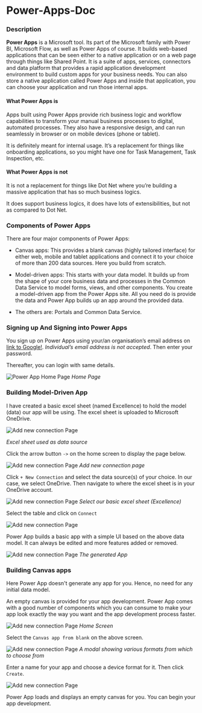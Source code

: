 # Power-Apps-Doc

### Description

**Power Apps** is a Microsoft tool. Its part of the Microsoft family with Power BI, Microsoft Flow, as well as Power Apps of course. It builds web-based applications that can be seen either to a native application or on a web page through things like Shared Point. It is a suite of apps, services, connectors and data platform that provides a rapid application development environment to build custom apps for your business needs. You can also store a native application called Power Apps and inside that application, you can choose your application and run those internal apps.

#### What Power Apps is

Apps built using Power Apps provide rich business logic and workflow capabilities to transform your manual business processes to digital, automated processes. They also have a responsive design, and can run seamlessly in browser or on mobile devices (phone or tablet).

It is definitely meant for internal usage. It’s a replacement for things like onboarding applications, so you might have one for Task Management, Task Inspection, etc.

#### What Power Apps is not

It is not a replacement for things like Dot Net where you’re building a massive application that has so much business logics.

It does support business logics, it does have lots of extensibilities, but not as compared to Dot Net.

### Components of Power Apps

There are four major components of Power Apps:

* Canvas apps: This provides a blank canvas (highly tailored interface) for either web, mobile and tablet applications and connect it to your choice of more than 200 data sources. Here you build from scratch.

* Model-driven apps: This starts with your data model. It builds up from the shape of your core business data and processes in the Common Data Service to model forms, views, and other components. You create a model-driven app from the Power Apps site. All you need do is provide the data and Power App builds up an app around the provided data.

* The others are: Portals and Common Data Service.

### Signing up And Signing into Power Apps

You sign up on Power Apps using your/an organisation’s email address on [link to Google!](https://make.powerapps.com/home). _Individual’s email address is not accepted_. Then enter your password.

Thereafter, you can login with same details.

![Power App Home Page](/images/home.png)
_Home Page_


### Building Model-Driven App

I have created a basic excel sheet (named Excellence) to hold the model (data) our app will be using. The excel sheet is uploaded to Microsoft OneDrive.

![Add new connection Page](/images/basic_excel_sheet.png)

_Excel sheet used as data source_


Click the arrow button `->` on the home screen to display the page below.

![Add new connection Page](/images/add_connection.png)
_Add new connection page_


Click `+ New Connection` and select the data source(s) of your choice. In our case, we select OneDrive. Then navigate to where the excel sheet is in your OneDrive account.

![Add new connection Page](/images/select_ondrive.png)
_Select our basic excel sheet (Excellence)_

Select the table and click on `Connect`

![Add new connection Page](/images/select_table.png)

Power App builds a basic app with a simple UI based on the above data model. It can always be edited and more features added or removed.

![Add new connection Page](/images/app_screen.png)
_The generated App_


### Building Canvas apps

Here Power App doesn't generate any app for you. Hence, no need for any initial data model.

An empty canvas is provided for your app development. Power App comes with a good number of components which you can consume to make your app look exactly the way you want and the app development process faster.

![Add new connection Page](/images/homeScreen_for_canvasApp.png)
_Home Screen_

Select the `Canvas app from blank` on the above screen.

![Add new connection Page](/images/choose_device_type.png)
_A modal showing various formats from which to choose from_

Enter a name for your app and choose a device format for it. Then click `Create`.

![Add new connection Page](/images/canvas_screen.png)

Power App loads and displays an empty canvas for you. You can begin your app development.